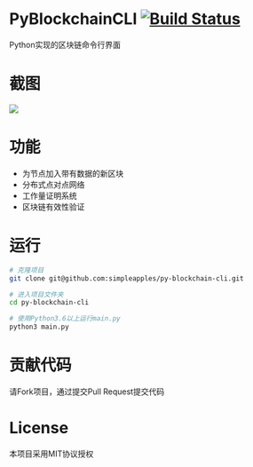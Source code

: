 # PyBlockchainCLI [![Build Status](https://travis-ci.org/simpleapples/py-blockchain-cli.svg?branch=master)](https://travis-ci.org/simpleapples/py-blockchain-cli)

Python实现的区块链命令行界面

# 截图

![](http://ww1.sinaimg.cn/large/6ae0adaely1fpb0l9rznog20fo0d8gqg.gif)

# 功能

- 为节点加入带有数据的新区块
- 分布式点对点网络
- 工作量证明系统
- 区块链有效性验证

# 运行

```bash
# 克隆项目
git clone git@github.com:simpleapples/py-blockchain-cli.git

# 进入项目文件夹
cd py-blockchain-cli

# 使用Python3.6以上运行main.py
python3 main.py
```

# 贡献代码

请Fork项目，通过提交Pull Request提交代码

# License

本项目采用MIT协议授权